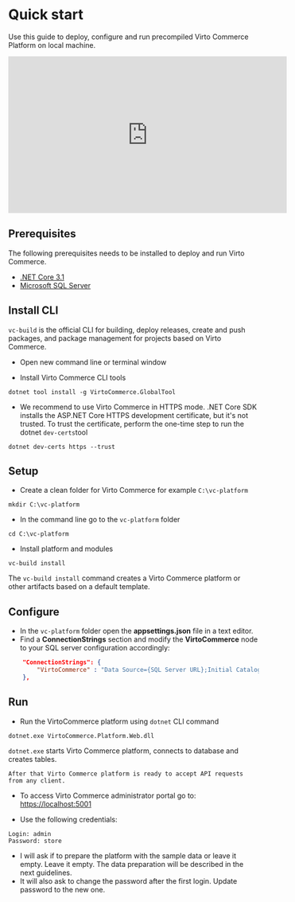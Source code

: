 
# Quick start
Use this guide to deploy, configure and run precompiled Virto Commerce Platform on local machine.

<iframe width="560" height="315" src="https://www.youtube.com/embed/AHPgLG771Uk" title="YouTube video player" frameborder="0" allow="accelerometer; autoplay; clipboard-write; encrypted-media; gyroscope; picture-in-picture" allowfullscreen></iframe>

## Prerequisites
The following prerequisites needs to be installed to deploy and run Virto Commerce.

* [.NET Core 3.1](https://dotnet.microsoft.com/download/dotnet/3.1)
* [Microsoft SQL Server](https://www.microsoft.com/en-us/sql-server/sql-server-downloads)

## Install CLI

`vc-build` is the official CLI for building, deploy releases, create and push packages, and package management for projects based on Virto Commerce.

* Open new command line or terminal window

* Install Virto Commerce CLI tools
```console
dotnet tool install -g VirtoCommerce.GlobalTool
```

* We recommend to use Virto Commerce in HTTPS mode. .NET Core SDK installs the ASP.NET Core HTTPS development certificate, but it's not trusted. To trust the certificate, perform the one-time step to run the dotnet `dev-certs`tool
```console
dotnet dev-certs https --trust
```

## Setup

* Create a clean folder for Virto Commerce for example `C:\vc-platform`
```console
mkdir C:\vc-platform
```

* In the command line go to the `vc-platform` folder
```console
cd C:\vc-platform
```

* Install platform and modules
```console
vc-build install
```

The `vc-build install` command creates a Virto Commerce platform or other artifacts based on a default template.

## Configure

* In the `vc-platform` folder open the **appsettings.json** file in a text editor.
* Find a **ConnectionStrings** section and modify the **VirtoCommerce** node to your SQL server configuration accordingly:
```json
    "ConnectionStrings": {
        "VirtoCommerce" : "Data Source={SQL Server URL};Initial Catalog={Database name};Persist Security Info=True;User ID={User name};Password={User password};MultipleActiveResultSets=True;Connect Timeout=30"
    },
```

## Run

* Run the VirtoCommerce platform using `dotnet` CLI command
```console
dotnet.exe VirtoCommerce.Platform.Web.dll
```
`dotnet.exe` starts Virto Commerce platform, connects to database and creates tables.

    After that Virto Commerce platform is ready to accept API requests from any client.

* To access Virto Commerce administrator portal go to: <a href="https://localhost:5001" target="_blank">https://localhost:5001</a>

* Use the following credentials:
```console
Login: admin
Password: store
```

* I will ask if to prepare the platform with the sample data or leave it empty. Leave it empty. The data preparation will be described in the next guidelines.
* It will also ask to change the password after the first login. Update password to the new one.

